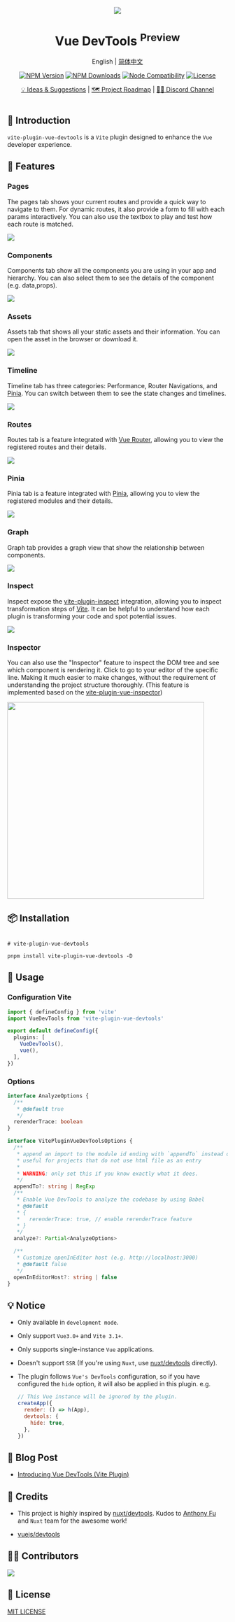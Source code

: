 <p align="center">
  <img src="https://github.com/webfansplz/vite-plugin-vue-devtools/raw/main/screenshots/bg.png" />
</p>
<h1 align="center">
Vue DevTools <sup>Preview</sup>
</h1>

<p align="center">
English | <a href="./README.zh-CN.md">简体中文</a>
</p>

<p align="center">
  <a href="https://www.npmjs.com/package/vite-plugin-vue-devtools" target="_blank" rel="noopener noreferrer"><img src="https://badgen.net/npm/v/vite-plugin-vue-devtools" alt="NPM Version" /></a>
  <a href="https://www.npmjs.com/package/vite-plugin-vue-devtools" target="_blank" rel="noopener noreferrer"><img src="https://badgen.net/npm/dt/vite-plugin-vue-devtools" alt="NPM Downloads" /></a>
  <a href="https://www.npmjs.com/package/vite-plugin-vue-devtools" target="_blank" rel="noopener noreferrer"><img src="https://img.shields.io/node/v/vite-plugin-vue-devtools" alt="Node Compatibility" /></a>
 <a href="https://github.com/webfansplz/vite-plugin-vue-devtools/blob/main/LICENSE" target="_blank" rel="noopener noreferrer"><img src="https://badgen.net/github/license/webfansplz/vite-plugin-vue-devtools" alt="License" /></a>
</p>

<p align="center">
  <a href="https://github.com/webfansplz/vite-plugin-vue-devtools/discussions/1">💡 Ideas & Suggestions</a> |
  <a href="https://github.com/webfansplz/vite-plugin-vue-devtools/discussions/2">🗺️ Project Roadmap</a> |
  <a href="https://discord.gg/sHyy7gVPUG">🧑‍💻 Discord Channel</a> 
</p>

<p align="center">
<a href="https://stackblitz.com/edit/vitejs-vite-oxbwzk?file=vite.config.ts&view=preview"><img src="https://developer.stackblitz.com/img/open_in_stackblitz.svg" alt=""></a>
</p>


## 📖 Introduction

`vite-plugin-vue-devtools` is a `Vite` plugin designed to enhance the `Vue` developer experience.



## 🎉 Features

### Pages

The pages tab shows your current routes and provide a quick way to navigate to them. For dynamic routes, it also provide a form to fill with each params interactively. You can also use the textbox to play and test how each route is matched.

<img src="https://github.com/webfansplz/vite-plugin-vue-devtools/raw/main/screenshots/pages.png" />


### Components

Components tab show all the components you are using in your app and hierarchy. You can also select them to see the details of the component (e.g. data,props).

<img src="https://github.com/webfansplz/vite-plugin-vue-devtools/raw/main/screenshots/components.png" />

### Assets

Assets tab that shows all your static assets and their information. You can open the asset in the browser or download it.

<img src="https://github.com/webfansplz/vite-plugin-vue-devtools/raw/main/screenshots/assets.png" />

### Timeline

Timeline tab has three categories: Performance, Router Navigations, and [Pinia](https://github.com/vuejs/pinia). You can switch between them to see the state changes and timelines.

<img src="https://github.com/webfansplz/vite-plugin-vue-devtools/raw/main/screenshots/timeline.png" />

### Routes

Routes tab is a feature integrated with [Vue Router](https://github.com/vuejs/router), allowing you to view the registered routes and their details.

<img src="https://github.com/webfansplz/vite-plugin-vue-devtools/raw/main/screenshots/routes.png" />

### Pinia

Pinia tab is a feature integrated with [Pinia](https://github.com/vuejs/pinia), allowing you to view the registered modules and their details.

<img src="https://github.com/webfansplz/vite-plugin-vue-devtools/raw/main/screenshots/pinia.png" />

### Graph

Graph tab provides a graph view that show the relationship between components. 

<img src="https://github.com/webfansplz/vite-plugin-vue-devtools/raw/main/screenshots/graph.png" />

### Inspect

Inspect expose the [vite-plugin-inspect](https://github.com/antfu/vite-plugin-inspect) integration, allowing you to inspect transformation steps of [Vite](https://vitejs.dev/). It can be helpful to understand how each plugin is transforming your code and spot potential issues.

<img src="https://github.com/webfansplz/vite-plugin-vue-devtools/raw/main/screenshots/inspect.png" />

### Inspector

You can also use the "Inspector" feature to inspect the DOM tree and see which component is rendering it. Click to go to your editor of the specific line. Making it much easier to make changes, without the requirement of understanding the project structure thoroughly. (This feature is implemented based on the [vite-plugin-vue-inspector](https://github.com/webfansplz/vite-plugin-vue-inspector))

<img src="https://github.com/webfansplz/vite-plugin-vue-devtools/raw/main/screenshots/inspector.png" height=450 />

## 📦 Installation

```

# vite-plugin-vue-devtools 

pnpm install vite-plugin-vue-devtools -D

```

## 🦄 Usage

### Configuration Vite

```ts
import { defineConfig } from 'vite'
import VueDevTools from 'vite-plugin-vue-devtools'

export default defineConfig({
  plugins: [
    VueDevTools(),
    vue(),
  ],
})
```

### Options

```ts
interface AnalyzeOptions {
  /**
   * @default true
   */
  rerenderTrace: boolean
}

interface VitePluginVueDevToolsOptions {
  /**
   * append an import to the module id ending with `appendTo` instead of adding a script into body
   * useful for projects that do not use html file as an entry
   *
   * WARNING: only set this if you know exactly what it does.
   */
  appendTo?: string | RegExp
  /**
   * Enable Vue DevTools to analyze the codebase by using Babel
   * @default
   * {
   *   rerenderTrace: true, // enable rerenderTrace feature
   * }
   */
  analyze?: Partial<AnalyzeOptions>

  /**
   * Customize openInEditor host (e.g. http://localhost:3000)
   * @default false
   */
  openInEditorHost?: string | false
}
```

## 💡 Notice

- Only available in `development mode`.
- Only support `Vue3.0+` and `Vite 3.1+`.
- Only supports single-instance `Vue` applications.
- Doesn't support `SSR` (If you're using `Nuxt`, use [nuxt/devtools](https://github.com/nuxt/devtools) directly).
- The plugin follows `Vue's DevTools` configuration, so if you have configured the `hide` option, it will also be applied in this plugin. e.g.

  ```js
  // This Vue instance will be ignored by the plugin.
  createApp({
    render: () => h(App),
    devtools: {
      hide: true,
    },
  })
  ```

## 📖 Blog Post

- [Introducing Vue DevTools (Vite Plugin)](https://gist.github.com/webfansplz/bc90a773a0dd474a34e043ab2d2a37a4)

## 🌸 Credits

- This project is highly inspired by [nuxt/devtools](https://github.com/nuxt/devtools). Kudos to [Anthony Fu](https://github.com/antfu) and `Nuxt` team for the awesome work!

- [vuejs/devtools](https://github.com/vuejs/devtools)


## 👨‍💻 Contributors

<a href="https://github.com/webfansplz/vite-plugin-vue-devtools/graphs/contributors">
  <img src="https://contrib.rocks/image?repo=webfansplz/vite-plugin-vue-devtools" />   
</a>    

## 📄 License

[MIT LICENSE](./LICENSE)


